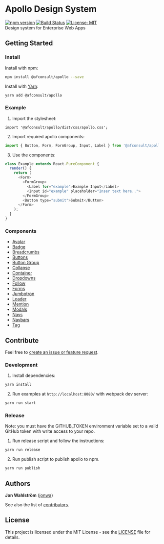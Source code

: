 # Apollo Design System
[![npm version](https://badge.fury.io/js/%40afconsult%2Fapollo.svg)](https://badge.fury.io/js/%40afconsult%2Fapollo)
[![Build Status](https://travis-ci.org/afconsult/apollo.svg?branch=develop)](https://travis-ci.org/afconsult/apollo)
[![License: MIT](https://img.shields.io/badge/License-MIT-yellow.svg)](https://opensource.org/licenses/MIT)
<br />
Design system for Enterprise Web Apps

## Getting Started
### Install
Install with npm:
```bash
npm install @afconsult/apollo --save
```
Install with [Yarn](https://yarnpkg.com/en/):
```bash
yarn add @afconsult/apollo
```

### Example
1. Import the stylesheet:
```javscript
import '@afconsult/apollo/dist/css/apollo.css';
```

2. Import required apollo components:
```javascript
import { Button, Form, FormGroup, Input, Label } from '@afconsult/apollo';
```

3. Use the components:
```javascript
class Example extends React.PureComponent {
  render() {
    return (
      <Form>
        <FormGroup>
          <Label for="example">Example Input</Label>
          <Input id="example" placeholder="Inser text here..">
        </FormGroup>
        <Button type="submit">Submit</Button>
      </Form>
    );
  }
}
```

### Components
- [Avatar](./src/components/Avatar)
- [Badge](./src/components/Badge)
- [Breadcrumbs](./src/components/Breadcrumbs)
- [Buttons](./src/components/Button)
- [Button Group](./src/components/ButtonGroup)
- [Collapse](./src/components/Collapse)
- [Container](./src/components/Container)
- [Dropdowns](./src/components/Dropdown)
- [Follow](./src/components/Follow)
- [Forms](./src/components/Form)
- [Jumbotron](./src/components/Jumbotron)
- [Loader](./src/components/Loader)
- [Mention](./src/components/Mention)
- [Modals](./src/components/Modal)
- [Navs](./src/components/Nav)
- [Navbars](./src/components/Navbar)
- [Tag](./src/components/Tag)

## Contribute
Feel free to [create an issue or feature request](https://github.com/afconsult/apollo/issues/new).

### Development
1. Install dependencies:
```bash
yarn install
```

2. Run examples at `http://localhost:8080/` with webpack dev server:
```bash
yarn run start
```

### Release
Note: you must have the GITHUB_TOKEN environment variable set to a valid GitHub token with write access to your repo.

1. Run release script and follow the instructions:
```bash
yarn run release
```

2. Run publish script to publish apollo to npm.
```bash
yarn run publish
```

## Authors
**Jon Wahlström** ([jonwa](https://github.com/jonwa))

See also the list of [contributors](https://github.com/afconsult/apollo/contributors).

## License
This project is licensed under the MIT License - see the [LICENSE](LICENSE) file for details.
